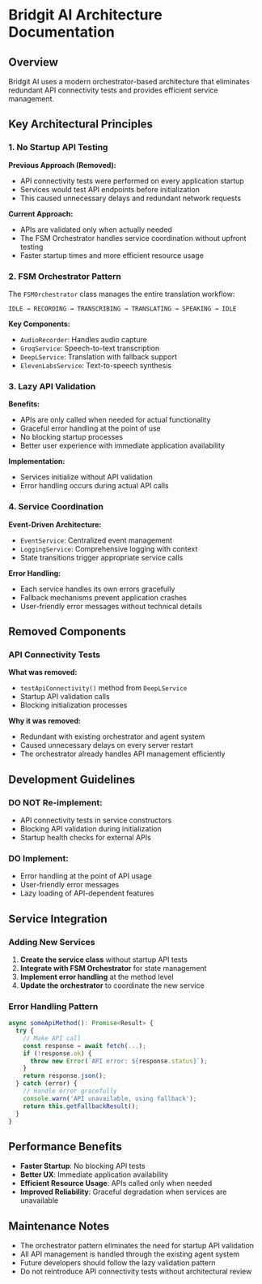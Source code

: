 # Bridgit AI Architecture Documentation

## Overview

Bridgit AI uses a modern orchestrator-based architecture that eliminates redundant API connectivity tests and provides efficient service management.

## Key Architectural Principles

### 1. No Startup API Testing

**Previous Approach (Removed):**
- API connectivity tests were performed on every application startup
- Services would test API endpoints before initialization
- This caused unnecessary delays and redundant network requests

**Current Approach:**
- APIs are validated only when actually needed
- The FSM Orchestrator handles service coordination without upfront testing
- Faster startup times and more efficient resource usage

### 2. FSM Orchestrator Pattern

The `FSMOrchestrator` class manages the entire translation workflow:

```
IDLE → RECORDING → TRANSCRIBING → TRANSLATING → SPEAKING → IDLE
```

**Key Components:**
- `AudioRecorder`: Handles audio capture
- `GroqService`: Speech-to-text transcription
- `DeepLService`: Translation with fallback support
- `ElevenLabsService`: Text-to-speech synthesis

### 3. Lazy API Validation

**Benefits:**
- APIs are only called when needed for actual functionality
- Graceful error handling at the point of use
- No blocking startup processes
- Better user experience with immediate application availability

**Implementation:**
- Services initialize without API validation
- Error handling occurs during actual API calls

### 4. Service Coordination

**Event-Driven Architecture:**
- `EventService`: Centralized event management
- `LoggingService`: Comprehensive logging with context
- State transitions trigger appropriate service calls

**Error Handling:**
- Each service handles its own errors gracefully
- Fallback mechanisms prevent application crashes
- User-friendly error messages without technical details

## Removed Components

### API Connectivity Tests

**What was removed:**
- `testApiConnectivity()` method from `DeepLService`
- Startup API validation calls
- Blocking initialization processes

**Why it was removed:**
- Redundant with existing orchestrator and agent system
- Caused unnecessary delays on every server restart
- The orchestrator already handles API management efficiently

## Development Guidelines

### DO NOT Re-implement:
- API connectivity tests in service constructors
- Blocking API validation during initialization
- Startup health checks for external APIs

### DO Implement:
- Error handling at the point of API usage
- User-friendly error messages
- Lazy loading of API-dependent features

## Service Integration

### Adding New Services

1. **Create the service class** without startup API tests
2. **Integrate with FSM Orchestrator** for state management
3. **Implement error handling** at the method level
4. **Update the orchestrator** to coordinate the new service

### Error Handling Pattern

```typescript
async someApiMethod(): Promise<Result> {
  try {
    // Make API call
    const response = await fetch(...);
    if (!response.ok) {
      throw new Error(`API error: ${response.status}`);
    }
    return response.json();
  } catch (error) {
    // Handle error gracefully
    console.warn('API unavailable, using fallback');
    return this.getFallbackResult();
  }
}
```

## Performance Benefits

- **Faster Startup**: No blocking API tests
- **Better UX**: Immediate application availability
- **Efficient Resource Usage**: APIs called only when needed
- **Improved Reliability**: Graceful degradation when services are unavailable

## Maintenance Notes

- The orchestrator pattern eliminates the need for startup API validation
- All API management is handled through the existing agent system
- Future developers should follow the lazy validation pattern
- Do not reintroduce API connectivity tests without architectural review